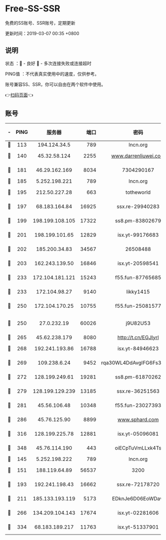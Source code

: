 # Free-SS-SSR

免费的SS账号、SSR账号，定期更新

更新时间：2019-03-07 00:35 +0800

## 说明

状态     ：🙂 - 良好 🙁 - 多次连接失败或连接超时

PING值   ：不代表真实使用中的速度，仅供参考。

账号兼容SS、SSR，你可以自由在两个软件中使用。

👉[扫码页面](https://liesauer.github.io/Free-SS-SSR/)👈

## 账号

|-|PING|服务器|端口|密码|加密方式|区域|
|:----:|:----:|:-----:|-----:|:----:|:----:|:----:|
|🙂|113|194.124.34.5|789|lncn.org|rc4|JP|
|🙂|140|45.32.58.124|2255|www.darrenliuwei.com|aes-256-cfb|JP|
|🙂|181|46.29.162.169|8034|7304290167|aes-256-cfb|RU|
|🙂|185|5.252.198.221|789|lncn.org|rc4|JP|
|🙂|195|212.50.227.28|663|totheworld|aes-256-cfb|US|
|🙂|197|68.183.164.84|16925|ssx.re-29940283|aes-256-cfb|US|
|🙂|199|198.199.108.105|17322|ss8.pm-83802679|aes-256-cfb|US|
|🙂|201|198.199.101.65|12829|isx.yt-99176683|aes-256-cfb|US|
|🙂|202|185.200.34.83|34567|26508488|aes-256-cfb|US|
|🙂|203|162.243.139.50|16846|isx.yt-20598541|aes-256-cfb|US|
|🙂|233|172.104.181.121|15243|f55.fun-87765685|aes-256-cfb|SG|
|🙂|233|172.104.98.27|9140|likky1415|aes-256-cfb|JP|
|🙂|250|172.104.170.25|10755|f55.fun-25081577|aes-256-cfb|SG|
|🙂|250|27.0.232.19|60026|j9U82U53|xchacha20-ietf-poly1305|HK|
|🙂|265|45.62.238.179|8080|http://t.cn/EGJIyrl|rc4-md5|CA|
|🙂|268|192.241.193.86|16788|isx.yt-84946623|aes-256-cfb|US|
|🙂|269|109.238.6.24|9452|rqa30WL4DdAvgIFG6Fs3znzTa|aes-256-cfb|FR|
|🙂|272|128.199.249.61|19281|ss8.pm-61870262|aes-256-cfb|SG|
|🙂|279|128.199.129.239|13185|ssx.re-36251563|aes-256-cfb|SG|
|🙂|281|45.56.106.48|10348|f55.fun-23027393|aes-256-cfb|US|
|🙂|286|45.76.125.90|8899|www.sphard.com|aes-256-cfb|AU|
|🙂|316|128.199.225.78|12881|isx.yt-05096081|aes-256-cfb|SG|
|🙂|348|45.76.114.190|443|oiECpTuVmLLxk4Ts|aes-256-cfb|AU|
|🙂|145|5.252.198.222|789|lncn.org|rc4|JP|
|🙂|151|188.119.64.89|56537|3200|aes-256-cfb|RU|
|🙂|193|192.241.198.43|16662|ssx.re-72178720|aes-256-cfb|US|
|🙂|211|185.133.193.119|5173|EDknJe6D06EoWDaw|aes-256-cfb|US|
|🙂|266|134.209.104.143|17674|isx.yt-02281606|aes-256-cfb|SG|
|🙂|334|68.183.189.217|11763|isx.yt-51337901|aes-256-cfb|SG|
